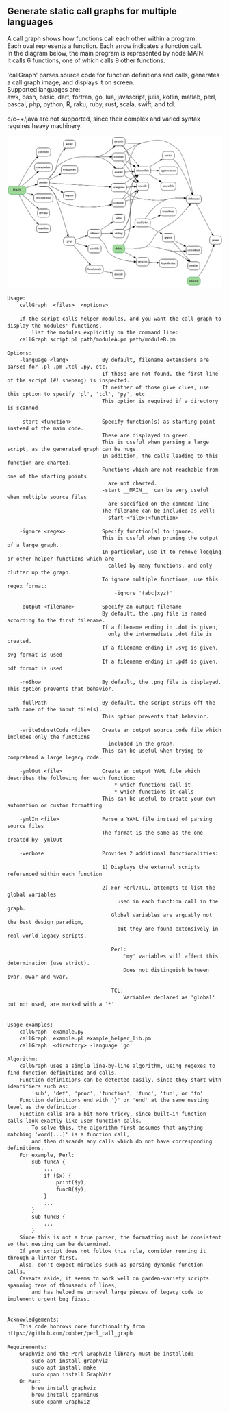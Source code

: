 ## Generate static call graphs for multiple languages
A call graph shows how functions call each other within a program.<br>
Each oval represents a function.  Each arrow indicates a function call.<br>
In the diagram below, the main program is represented by node MAIN.<br>
It calls 6 functions, one of which calls 9 other functions.<br>
<br>
'callGraph' parses source code for function definitions and calls, generates a call graph image, and displays it on screen.<br>
Supported languages are:<br>
awk, bash, basic, dart, fortran, go, lua, javascript, julia, kotlin, matlab, perl, pascal, php, python, R, raku, ruby, rust, scala, swift, and tcl.<br>
<br>
c/c++/java are not supported, since their complex and varied syntax requires heavy machinery.<br>

!["Sample output"](callGraph.png)

    Usage:
        callGraph  <files>  <options>

        If the script calls helper modules, and you want the call graph to display the modules' functions,
            list the modules explicitly on the command line:
        callGraph script.pl path/moduleA.pm path/moduleB.pm
        
    Options:
        -language <lang>           By default, filename extensions are parsed for .pl .pm .tcl .py, etc.
                                   If those are not found, the first line of the script (#! shebang) is inspected.
                                   If neither of those give clues, use this option to specify 'pl', 'tcl', 'py', etc
                                   This option is required if a directory is scanned

        -start <function>          Specify function(s) as starting point instead of the main code.
                                   These are displayed in green.
                                   This is useful when parsing a large script, as the generated graph can be huge.
                                   In addition, the calls leading to this function are charted.
                                   Functions which are not reachable from one of the starting points
                                     are not charted.
                                   -start __MAIN__  can be very useful when multiple source files
                                     are specified on the command line
                                   The filename can be included as well:
                                    -start <file>:<function>

        -ignore <regex>            Specify function(s) to ignore.
                                   This is useful when pruning the output of a large graph.
                                   In particular, use it to remove logging or other helper functions which are
                                     called by many functions, and only clutter up the graph.
                                   To ignore multiple functions, use this regex format:
                                       -ignore '(abc|xyz)'

        -output <filename>         Specify an output filename
                                   By default, the .png file is named according to the first filename.
                                   If a filename ending in .dot is given,
                                     only the intermediate .dot file is created.
                                   If a filename ending in .svg is given, svg format is used
                                   If a filename ending in .pdf is given, pdf format is used

        -noShow                    By default, the .png file is displayed.  This option prevents that behavior.

        -fullPath                  By default, the script strips off the path name of the input file(s).
                                   This option prevents that behavior.

        -writeSubsetCode <file>    Create an output source code file which includes only the functions
                                     included in the graph.
                                   This can be useful when trying to comprehend a large legacy code.

        -ymlOut <file>             Create an output YAML file which describes the following for each function:
                                       * which functions call it
                                       * which functions it calls
                                   This can be useful to create your own automation or custom formatting
                                   
        -ymlIn <file>              Parse a YAML file instead of parsing source files
                                   The format is the same as the one created by -ymlOut

        -verbose                   Provides 2 additional functionalities:
                                   
                                   1) Displays the external scripts referenced within each function

                                   2) For Perl/TCL, attempts to list the global variables
                                        used in each function call in the graph.
                                      Global variables are arguably not the best design paradigm,
                                        but they are found extensively in real-world legacy scripts.

                                      Perl:
                                          'my' variables will affect this determination (use strict).
                                          Does not distinguish between $var, @var and %var.

                                      TCL:
                                          Variables declared as 'global' but not used, are marked with a '*'


    Usage examples:
        callGraph  example.py
        callGraph  example.pl example_helper_lib.pm
        callGraph  <directory> -language 'go'

    Algorithm:
        callGraph uses a simple line-by-line algorithm, using regexes to find function definitions and calls.
        Function definitions can be detected easily, since they start with identifiers such as:
            'sub', 'def', 'proc', 'function', 'func', 'fun', or 'fn'
        Function definitions end with '}' or 'end' at the same nesting level as the definition.
        Function calls are a bit more tricky, since built-in function calls look exactly like user function calls.
            To solve this, the algorithm first assumes that anything matching 'word(...)' is a function call,
            and then discards any calls which do not have corresponding definitions.
        For example, Perl:
            sub funcA {
                ...
                if ($x) {
                    print($y);
                    funcB($y);
                }
                ...
            }
            sub funcB {
                ...
            }
        Since this is not a true parser, the formatting must be consistent so that nesting can be determined.
        If your script does not follow this rule, consider running it through a linter first.
        Also, don't expect miracles such as parsing dynamic function calls.
        Caveats aside, it seems to work well on garden-variety scripts spanning tens of thousands of lines,
            and has helped me unravel large pieces of legacy code to implement urgent bug fixes.

        
    Acknowledgements:
        This code borrows core functionality from https://github.com/cobber/perl_call_graph

    Requirements:
        GraphViz and the Perl GraphViz library must be installed:
            sudo apt install graphviz
            sudo apt install make
            sudo cpan install GraphViz
        On Mac:
            brew install graphviz
            brew install cpanminus
            sudo cpanm GraphViz
